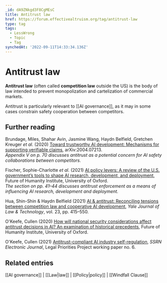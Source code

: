 ```yaml
---
_id: dA9ZNkgd3F8CgMEsC
title: Antitrust law
href: https://forum.effectivealtruism.org/tag/antitrust-law
type: tag
tags:
  - LessWrong
  - Topic
  - Tag
synchedAt: '2022-09-11T14:33:34.136Z'
---
```

# Antitrust law

**Antitrust law** (often called **competition law** outside the US) is the body of law intended to prevent monopolization and cartelization of commercial markets. 

Antitrust is particularly relevant to [[AI governance]], as it may in some cases constrain safety cooperation between competitors.

Further reading
---------------

Brundage, Miles, Shahar Avin, Jasmine Wang, Haydn Belfield, Gretchen Kreuger *et al.* (2020) [Toward trustworthy AI development: Mechanisms for supporting verifiable claims](http://arxiv.org/abs/2004.07213), arXiv:2004.07213.  
*Appendix V on p. 70 discusses antitrust as a potential concern for AI safety collaborations between competitors.*

Fischer, Sophie-Charlotte *et al.* (2021) [AI policy levers: A review of the U.S. government’s tools to shape AI research, development, and deployment](https://www.governance.ai/research-paper/ai-policy-levers-a-review-of-the-u-s-governments-tools-to-shape-ai-research-development-and-deployment), Future of Humanity Institute, University of Oxford.  
*The section on pp. 41–44 discusses antitrust enforcement as a means of influencing AI research, development and deployment.*

Hua, Shin-Shin & Haydn Belfield (2021) [AI & antitrust: Reconciling tensions between competition law and cooperative AI development](https://yjolt.org/ai-antitrust-reconciling-tensions-between-competition-law-and-cooperative-ai-development), *Yale Journal of Law & Technology*, vol. 23, pp. 415–550.

O'Keefe, Cullen (2020) [How will national security considerations affect antitrust decisions in AI? An examination of historical precedents](https://www.fhi.ox.ac.uk/wp-content/uploads/How-Will-National-Security-Considerations-Affect-Antitrust-Decisions-in-AI-Cullen-OKeefe.pdf), Future of Humanity Institute, University of Oxford.

O'Keefe, Cullen (2021) [Antitrust-compliant AI industry self-regulation](http://doi.org/10.2139/ssrn.3933677), *SSRN Electronic Journal*, Legal Priorities Project working paper no. 6.

Related entries
---------------

[[AI governance]] | [[Law|law]] | [[Policy|policy]] | [[Windfall Clause]]